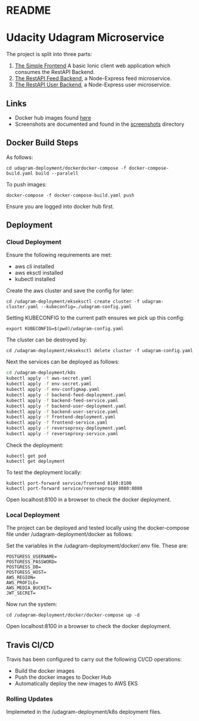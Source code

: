 # README

# Udacity Udagram Microservice

The project is split into three parts:

1. [The Simple Frontend](/udagram-frontend) A basic Ionic client web application which consumes the RestAPI Backend.
2. [The RestAPI Feed Backend](/udagram-feed-api), a Node-Express feed microservice.
3. [The RestAPI User Backend](/udagram-user-api), a Node-Express user microservice.

## Links

- Docker hub images found [here](https://hub.docker.com/u/klavenj)
- Screenshots are documented and found in the [screenshots](screenshots) directory

## Docker Build Steps

As follows:

```
cd udagram-deployment/dockerdocker-compose -f docker-compose-build.yaml build --paralell
```

To push images:

```
docker-compose -f docker-compose-build.yaml push
```

Ensure you are logged into docker hub first.

## Deployment

### Cloud Deployment

Ensure the following requirements are met:

- aws cli installed
- aws eksctl installed
- kubectl installed

Create the aws cluster and save the config for later:

```
cd /udagram-deployment/ekseksctl create cluster -f udagram-cluster.yaml --kubeconfig=./udagram-config.yaml
```

Setting KUBECONFIG to the current path ensures we pick up this config:

```
export KUBECONFIG=$(pwd)/udagram-config.yaml
```

The cluster can be destroyed by:

```
cd /udagram-deployment/ekseksctl delete cluster -f udagram-config.yaml
```

Next the services can be deployed as follows:

```bash
cd /udagram-deployment/k8s
kubectl apply -f aws-secret.yaml
kubectl apply -f env-secret.yaml
kubectl apply -f env-configmap.yaml
kubectl apply -f backend-feed-deployment.yaml
kubectl apply -f backend-feed-service.yaml
kubectl apply -f backend-user-deployment.yaml
kubectl apply -f backend-user-service.yaml
kubectl apply -f frontend-deployment.yaml
kubectl apply -f frontend-service.yaml
kubectl apply -f reverseproxy-deployment.yaml
kubectl apply -f reverseproxy-service.yaml
```

Check the deployment:

```
kubectl get pod 
kubectl get deployment
```

To test the deployment locally:

```
kubectl port-forward service/frontend 8100:8100
kubectl port-forward service/reverseproxy 8080:8080
```

Open localhost:8100 in a browser to check the docker deployment.

### Local Deployment

The project can be deployed and tested locally using the docker-compose file under /udagram-deployment/docker as follows:

Set the variables in the /udagram-deployment/docker/.env file. These are:

```
POSTGRESS_USERNAME=
POSTGRESS_PASSWORD=
POSTGRESS_DB=
POSTGRESS_HOST=
AWS_REGION=
AWS_PROFILE=
AWS_MEDIA_BUCKET=
JWT_SECRET=
```

Now run the system:

```
cd /udagram-deployment/docker/docker-compose up -d
```

Open localhost:8100 in a browser to check the docker deployment.

## Travis CI/CD

Travis has been configured to carry out the following CI/CD operations:

- Build the docker images
- Push the docker images to Docker Hub
- Automatically deploy the new images to AWS EKS

### Rolling Updates

Implemeted in the /udagram-deployment/k8s deployment files.